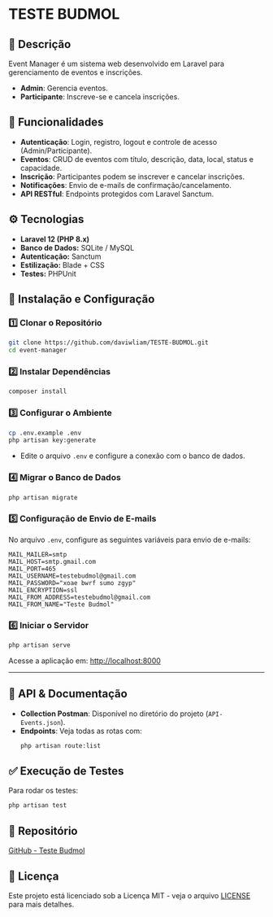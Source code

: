 # TESTE BUDMOL

## 📌 Descrição  
Event Manager é um sistema web desenvolvido em Laravel para gerenciamento de eventos e inscrições.  
- **Admin**: Gerencia eventos.  
- **Participante**: Inscreve-se e cancela inscrições.  

## 🚀 Funcionalidades  
- **Autenticação**: Login, registro, logout e controle de acesso (Admin/Participante).  
- **Eventos**: CRUD de eventos com título, descrição, data, local, status e capacidade.  
- **Inscrição**: Participantes podem se inscrever e cancelar inscrições.  
- **Notificações**: Envio de e-mails de confirmação/cancelamento.  
- **API RESTful**: Endpoints protegidos com Laravel Sanctum.  

## ⚙️ Tecnologias  
- **Laravel 12 (PHP 8.x)**  
- **Banco de Dados:** SQLite / MySQL  
- **Autenticação:** Sanctum  
- **Estilização:** Blade + CSS  
- **Testes:** PHPUnit  

## 👅 Instalação e Configuração  

### 1️⃣ Clonar o Repositório  
```bash
git clone https://github.com/daviwliam/TESTE-BUDMOL.git
cd event-manager
```

### 2️⃣ Instalar Dependências  
```bash
composer install
```

### 3️⃣ Configurar o Ambiente  
```bash
cp .env.example .env
php artisan key:generate
```
- Edite o arquivo `.env` e configure a conexão com o banco de dados.

### 4️⃣ Migrar o Banco de Dados  
```bash
php artisan migrate
```

### 5️⃣ Configuração de Envio de E-mails  
No arquivo `.env`, configure as seguintes variáveis para envio de e-mails:  
```env
MAIL_MAILER=smtp
MAIL_HOST=smtp.gmail.com
MAIL_PORT=465
MAIL_USERNAME=testebudmol@gmail.com
MAIL_PASSWORD="xoae bwrf sumo zgyp"
MAIL_ENCRYPTION=ssl
MAIL_FROM_ADDRESS=testebudmol@gmail.com
MAIL_FROM_NAME="Teste Budmol"
```

### 6️⃣ Iniciar o Servidor  
```bash
php artisan serve
```
Acesse a aplicação em: [http://localhost:8000](http://localhost:8000)

---

## 🔗 API & Documentação  
- **Collection Postman**: Disponível no diretório do projeto (`API-Events.json`).  
- **Endpoints**: Veja todas as rotas com:  
  ```bash
  php artisan route:list
  ```

## ✅ Execução de Testes  
Para rodar os testes:  
```bash
php artisan test
```

## 📂 Repositório  
[GitHub - Teste Budmol](https://github.com/daviwiliam/TESTE-BUDMOL)

## 📝 Licença  
Este projeto está licenciado sob a Licença MIT - veja o arquivo [LICENSE](LICENSE) para mais detalhes.